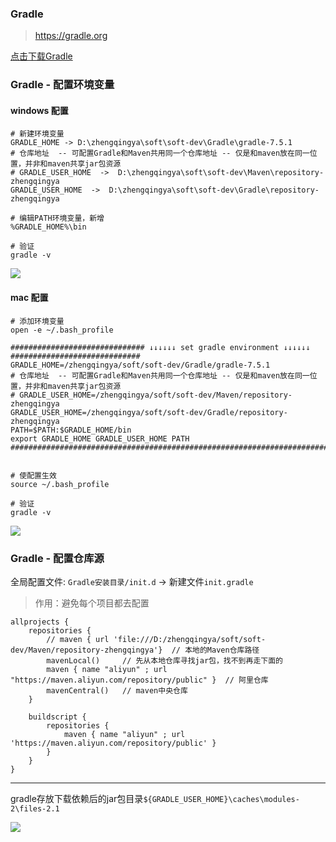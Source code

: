 ### Gradle

> https://gradle.org

[点击下载Gradle](https://gradle.org/releases/)

### Gradle - 配置环境变量

#### windows 配置

```
# 新建环境变量
GRADLE_HOME -> D:\zhengqingya\soft\soft-dev\Gradle\gradle-7.5.1
# 仓库地址  -- 可配置Gradle和Maven共用同一个仓库地址 -- 仅是和maven放在同一位置，并非和maven共享jar包资源
# GRADLE_USER_HOME  ->  D:\zhengqingya\soft\soft-dev\Maven\repository-zhengqingya
GRADLE_USER_HOME  ->  D:\zhengqingya\soft\soft-dev\Gradle\repository-zhengqingya

# 编辑PATH环境变量，新增
%GRADLE_HOME%\bin

# 验证
gradle -v
```

![](images/gradle-v-windows.png)

#### mac 配置

```
# 添加环境变量
open -e ~/.bash_profile

############################## ↓↓↓↓↓↓ set gradle environment ↓↓↓↓↓↓ #############################
GRADLE_HOME=/zhengqingya/soft/soft-dev/Gradle/gradle-7.5.1
# 仓库地址  -- 可配置Gradle和Maven共用同一个仓库地址 -- 仅是和maven放在同一位置，并非和maven共享jar包资源
# GRADLE_USER_HOME=/zhengqingya/soft/soft-dev/Maven/repository-zhengqingya
GRADLE_USER_HOME=/zhengqingya/soft/soft-dev/Gradle/repository-zhengqingya
PATH=$PATH:$GRADLE_HOME/bin
export GRADLE_HOME GRADLE_USER_HOME PATH
################################################################################################


# 使配置生效
source ~/.bash_profile

# 验证
gradle -v
```

![](images/gradle-v-mac.png)

### Gradle - 配置仓库源

全局配置文件: `Gradle安装目录/init.d` -> 新建文件`init.gradle`

> 作用：避免每个项目都去配置

```
allprojects {
    repositories {
        // maven { url 'file:///D:/zhengqingya/soft/soft-dev/Maven/repository-zhengqingya'}  // 本地的Maven仓库路径
        mavenLocal()     // 先从本地仓库寻找jar包，找不到再走下面的
        maven { name "aliyun" ; url "https://maven.aliyun.com/repository/public" }  // 阿里仓库
        mavenCentral()   // maven中央仓库
    }

    buildscript { 
        repositories { 
            maven { name "aliyun" ; url 'https://maven.aliyun.com/repository/public' }
        }
    }
}
```

---

gradle存放下载依赖后的jar包目录`${GRADLE_USER_HOME}\caches\modules-2\files-2.1`

![](images/gradle-caches-files.png)